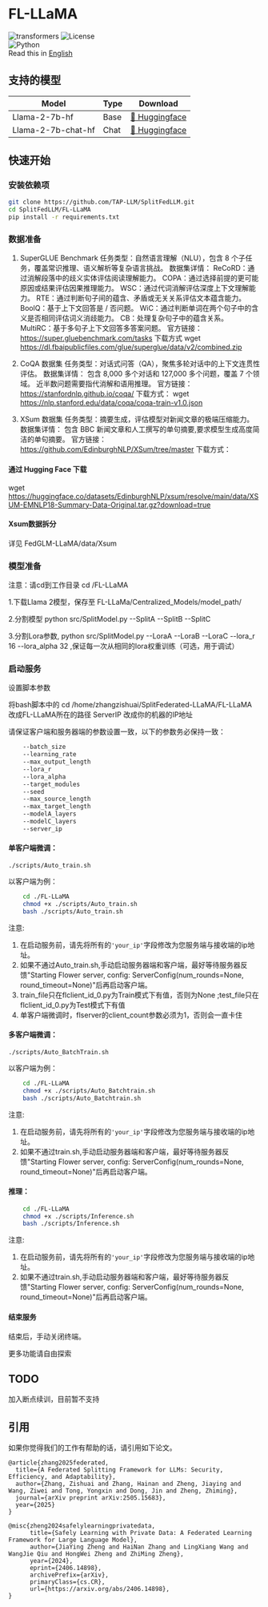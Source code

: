 # FL-LLaMA
![transformers](https://img.shields.io/badge/transformers->=4.38.0-greene)
![License](https://img.shields.io/badge/license-MIT-yellow)  
![Python](https://img.shields.io/badge/Python->=3.10.4-blue)  
 Read this in [English](README_en.md)

## 支持的模型
| Model            | Type | Download                                                                                                                                |
|------------------|------|-----------------------------------------------------------------------------------------------------------------------------------------|                                                                                                                                                                                         
| Llama-2-7b-hf    | Base | [🤗 Huggingface](https://huggingface.co/meta-llama/Llama-2-7b-hf)  |
| Llama-2-7b-chat-hf | Chat | [🤗 Huggingface](https://huggingface.co/meta-llama/Llama-2-7b-chat-hf)                                                                                                                                                                                          |

## 快速开始

### 安装依赖项
```bash
git clone https://github.com/TAP-LLM/SplitFedLLM.git
cd SplitFedLLM/FL-LLaMA
pip install -r requirements.txt
```
### 数据准备
1. SuperGLUE Benchmark
任务类型：自然语言理解（NLU），包含 8 个子任务，覆盖常识推理、语义解析等复杂语言挑战。
数据集详情：
ReCoRD：通过消解段落中的歧义实体评估阅读理解能力。
COPA：通过选择前提的更可能原因或结果评估因果推理能力。
WSC：通过代词消解评估深度上下文理解能力。
RTE：通过判断句子间的蕴含、矛盾或无关关系评估文本蕴含能力。
BoolQ：基于上下文回答是 / 否问题。
WiC：通过判断单词在两个句子中的含义是否相同评估词义消歧能力。
CB：处理复杂句子中的蕴含关系。
MultiRC：基于多句子上下文回答多答案问题。
官方链接：https://super.gluebenchmark.com/tasks
下载方式
wget https://dl.fbaipublicfiles.com/glue/superglue/data/v2/combined.zip

2. CoQA 数据集
任务类型：对话式问答（QA），聚焦多轮对话中的上下文连贯性评估。
数据集详情：
包含 8,000 多个对话和 127,000 多个问题，覆盖 7 个领域。
近半数问题需要指代消解和语用推理。
官方链接：https://stanfordnlp.github.io/coqa/
下载方式：
wget https://nlp.stanford.edu/data/coqa/coqa-train-v1.0.json

3. XSum 数据集
任务类型：摘要生成，评估模型对新闻文章的极端压缩能力。
数据集详情：
包含 BBC 新闻文章和人工撰写的单句摘要,要求模型生成高度简洁的单句摘要。
官方链接：https://github.com/EdinburghNLP/XSum/tree/master
下载方式：
#### 通过 Hugging Face 下载
wget https://huggingface.co/datasets/EdinburghNLP/xsum/resolve/main/data/XSUM-EMNLP18-Summary-Data-Original.tar.gz?download=true
#### Xsum数据拆分
详见 FedGLM-LLaMA/data/Xsum

### 模型准备
注意：请cd到工作目录  cd /FL-LLaMA

1.下载Llama 2模型，保存至 FL-LLaMa/Centralized_Models/model_path/

2.分割模型 python src/SplitModel.py --SplitA --SplitB --SplitC

3.分割Lora参数, python src/SplitModel.py --LoraA --LoraB --LoraC --lora_r 16 --lora_alpha 32 ,保证每一次从相同的lora权重训练（可选，用于调试）

### 启动服务
设置脚本参数

将bash脚本中的
    cd /home/zhangzishuai/SplitFederated-LLaMA/FL-LLaMA 改成FL-LLaMA所在的路径
    ServerIP 改成你的机器的IP地址


请保证客户端和服务器端的参数设置一致，以下的参数务必保持一致：

```bash
    --batch_size
    --learning_rate
    --max_output_length  
    --lora_r 
    --lora_alpha
    --target_modules
    --seed
    --max_source_length
    --max_target_length
    --modelA_layers
    --modelC_layers
    --server_ip
```

#### 单客户端微调：
`./scripts/Auto_train.sh`  

以客户端为例：
``` bash
    cd ./FL-LLaMA
    chmod +x ./scripts/Auto_train.sh
    bash ./scripts/Auto_train.sh
```
注意:
1. 在启动服务前，请先将所有的`'your_ip'`字段修改为您服务端与接收端的ip地址。
2. 如果不通过Auto_train.sh,手动启动服务器端和客户端，最好等待服务器反馈"Starting Flower server, config: ServerConfig(num_rounds=None, round_timeout=None)"后再启动客户端。
3. train_file只在flclient_id_0.py为Train模式下有值，否则为None ;test_file只在flclient_id_0.py为Test模式下有值
4. 单客户端微调时，flserver的client_count参数必须为1，否则会一直卡住

#### 多客户端微调：
`./scripts/Auto_BatchTrain.sh`  

以客户端为例：
``` bash
    cd ./FL-LLaMA
    chmod +x ./scripts/Auto_Batchtrain.sh
    bash ./scripts/Auto_Batchtrain.sh
```
注意:
1. 在启动服务前，请先将所有的`'your_ip'`字段修改为您服务端与接收端的ip地址。
2. 如果不通过train.sh,手动启动服务器端和客户端，最好等待服务器反馈"Starting Flower server, config: ServerConfig(num_rounds=None, round_timeout=None)"后再启动客户端。


#### 推理：

```bash
    cd ./FL-LLaMA
    chmod +x ./scripts/Inference.sh
    bash ./scripts/Inference.sh
```
注意:
1. 在启动服务前，请先将所有的`'your_ip'`字段修改为您服务端与接收端的ip地址。
2. 如果不通过train.sh,手动启动服务器端和客户端，最好等待服务器反馈"Starting Flower server, config: ServerConfig(num_rounds=None, round_timeout=None)"后再启动客户端。
#### 结束服务
结束后，手动关闭终端。

更多功能请自由探索

## TODO
加入断点续训，目前暂不支持

## 引用 
如果你觉得我们的工作有帮助的话，请引用如下论文。
```
@article{zhang2025federated,
  title={A Federated Splitting Framework for LLMs: Security, Efficiency, and Adaptability},
  author={Zhang, Zishuai and Zhang, Hainan and Zheng, Jiaying and Wang, Ziwei and Tong, Yongxin and Dong, Jin and Zheng, Zhiming},
  journal={arXiv preprint arXiv:2505.15683},
  year={2025}
}

@misc{zheng2024safelylearningprivatedata,
      title={Safely Learning with Private Data: A Federated Learning Framework for Large Language Model}, 
      author={JiaYing Zheng and HaiNan Zhang and LingXiang Wang and WangJie Qiu and HongWei Zheng and ZhiMing Zheng},
      year={2024},
      eprint={2406.14898},
      archivePrefix={arXiv},
      primaryClass={cs.CR},
      url={https://arxiv.org/abs/2406.14898}, 
}
```
